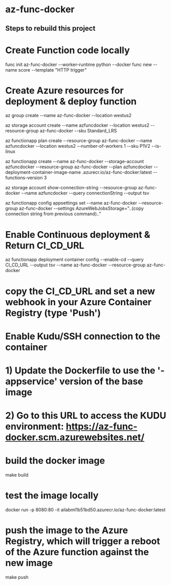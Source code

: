 # az-func-docker

## Steps to rebuild this project

# Create Function code locally
func init az-func-docker --worker-runtime python --docker
func new --name score --template "HTTP trigger"

# Create Azure resources for deployment & deploy function
az group create --name az-func-docker --location westus2

az storage account create --name azfuncdocker --location westus2 --resource-group az-func-docker --sku Standard_LRS

az functionapp plan create --resource-group az-func-docker --name azfuncdocker --location westus2 --number-of-workers 1 --sku P1V2 --is-linux

az functionapp create --name az-func-docker --storage-account azfuncdocker --resource-group az-func-docker --plan azfuncdocker --deployment-container-image-name <myregistry>.azurecr.io/az-func-docker:latest --functions-version 3

az storage account show-connection-string --resource-group az-func-docker --name azfuncdocker --query connectionString --output tsv

az functionapp config appsettings set --name az-func-docker --resource-group az-func-docker --settings AzureWebJobsStorage="..(copy connection string from previous command).."

# Enable Continuous deployment & Return CI_CD_URL
az functionapp deployment container config --enable-cd --query CI_CD_URL --output tsv --name az-func-docker --resource-group az-func-docker

# copy the CI_CD_URL and set a new webhook in your Azure Container Registry (type 'Push')

# Enable Kudu/SSH connection to the container
# 1) Update the Dockerfile to use the '-appservice' version of the base image
# 2) Go to this URL to access the KUDU environment: https://az-func-docker.scm.azurewebsites.net/

# build the docker image
make build

# test the image locally
docker run -p 8080:80 -it ailabml1b51bd50.azurecr.io/az-func-docker:latest

# push the image to the Azure Registry, which will trigger a reboot of the Azure function against the new image
make push